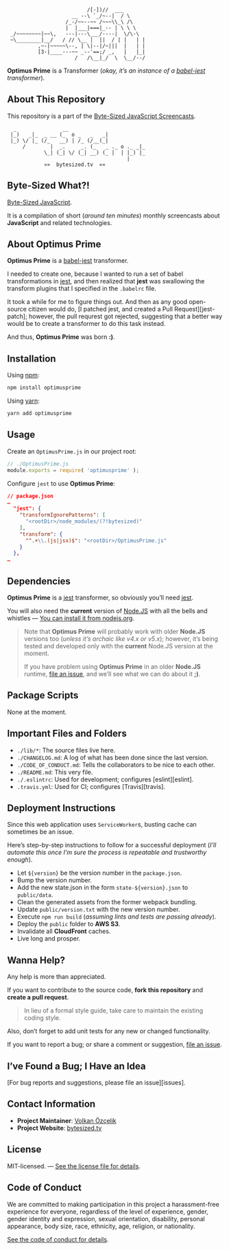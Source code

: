 ```
                          /[-])//  ___
                     __ --\ `_/~--|  / \
                   /_-/~~--~~ /~~~\\_\ /\
                   |  |___|===|_-- | \ \ \
 _/~~~~~~~~|~~\,   ---|---\___/----|  \/\-\
 ~\________|__/   / // \__ |  ||  / | |   | |
          ,~-|~~~~~\--, | \|--|/~|||  |   | |
          [3-|____---~~ _--'==;/ _,   |   |_|
                      /   /\__|_/  \  \__/--/
```

**Optimus Prime** is a Transformer (*okay, it’s an instance of a [babel-jest](babel-jest) transformer*). 

## About This Repository

This repository is a part of the [Byte-Sized JavaScript Screencasts][vidcast].

```
  _               __
 |_)   _|_  _ __ (_  o _   _   _|
 |_) \/ |_ (/_   __) | /_ (/__(_|
     /        |  _.     _. (_   _ ._ o ._ _|_
            \_| (_| \/ (_| __) (_ |  | |_) |_
                                       |
            »»  bytesized.tv  ««
```

## Byte-Sized What?!

[Byte-Sized JavaScript][vidcast].

It is a compilation of short (*around ten minutes*) monthly screencasts about **JavaScript** and related technologies.

[vidcast]: https://bytesized.tv/ "ByteSized.TV"

## About **Optimus Prime**

**Optimus Prime** is a [babel-jest](babel-jest) transformer. 

I needed to create one, because I wanted to run a set of babel transformations in [jest][jest], and then realized that **jest** was swallowing the transform plugins that I specified in the `.babelrc` file.

It took a while for me to figure things out. And then as any good open-source citizen would do, [I patched jest, and created a Pull Request][jest-patch]; however, the pull requrest got rejected, suggesting that a better way would be to create a transformer to do this task instead.

And thus, **Optimus Prime** was born **:)**.

## Installation

Using [npm][npm]:

```bash
npm install optimusprime
```

Using [yarn][yarn]:

```bash
yarn add optimusprime
```

## Usage

Create an `OptimusPrime.js` in our project root:

```js
// ./OptimusPrime.js
module.exports = require( 'optimusprime' );
```

Configure `jest` to use **Optimus Prime**:

```json
// package.json
…
  "jest": {
    "transformIgnorePatterns": [
      "<rootDir>/node_modules/(?!bytesized)"
    ],
    "transform": {
      "^.+\\.(js|jsx)$": "<rootDir>/OptimusPrime.js"
    }
  },
…
```

## Dependencies

**Optimus Prime** is a [jest][jest] transformer, so obviously you’ll need [jest][jest].

You will also need the **current** version of [Node.JS](https://nodejs.org/) with all the bells and whistles — [You can install it from nodejs.org](https://nodejs.org/).

> Note that **Optimus Prime** will probably work with older **Node.JS** versions too (*unless it’s archaic like v4.x or v5.x*); however, it’s being tested and developed only with the **current** Node.JS version at the moment. 
>
> If you have problem using **Optimus Prime** in an older **Node.JS** runtime, [file an issue][issue], and we’ll see what we can do about it **;)**.

## Package Scripts

None at the moment.

## Important Files and Folders

* `./lib/*`: The source files live here.
* `./CHANGELOG.md`: A log of what has been done since the last version.
* `./CODE_OF_CONDUCT.md`: Tells the collaborators to be nice to each other.
* `./README.md`: This very file.
* `./.eslintrc`: Used for development; configures [eslint][eslint].
* `.travis.yml`: Used for CI; configures [Travis][travis].

## Deployment Instructions

Since this web application uses `ServiceWorker`s, busting cache can sometimes be an issue.

Here’s step-by-step instructions to follow for a successful deployment (*I’ll automate this once I’m sure the process is repeatable and trustworthy enough*).

* Let `${version}` be the version number in the `package.json`.
* Bump the version number.
* Add the new state.json in the form `state-${version}.json` to `public/data`.
* Clean the generated assets from the former webpack bundling.
* Update `public/version.txt` with the new version number.
* Execute `npm run build` (*assuming lints and tests are passing already*).
* Deploy the `public` folder to **AWS S3**.
* Invalidate all **CloudFront** caches.
* Live long and prosper.

## Wanna Help?

Any help is more than appreciated.

If you want to contribute to the source code, **fork this repository** and **create a pull request**.

> In lieu of a formal style guide, take care to maintain the existing coding style.

Also, don’t forget to add unit tests for any new or changed functionality.

If you want to report a bug; or share a comment or suggestion, [file an issue][issue].

## I’ve Found a Bug; I Have an Idea

[For bug reports and suggestions, please file an issue][issues].

## Contact Information

* **Project Maintainer**: [Volkan Özçelik](https://volkan.io/)
* **Project Website**: [bytesized.tv](https://bytesized.tv/)

## License

MIT-licensed. — [See the license file for details](LICENSE.md).

## Code of Conduct

We are committed to making participation in this project a harassment-free experience for everyone, regardless of the level of experience, gender, gender identity and expression, sexual orientation, disability, personal appearance, body size, race, ethnicity, age, religion, or nationality.

[See the code of conduct for details](CODE_OF_CONDUCT.md).

[npm]: https://www.npmjs.com "npm"
[yarn]: https://yarnpkg.com "yarn"
[babel-jest]: https://github.com/babel/babel-jest "babel-jest"
[jest]: https://facebook.github.io/jest/ "jest"
[issue]: https://github.com/jsbites/bytesized.tv.web/issues/new "File an issue"

